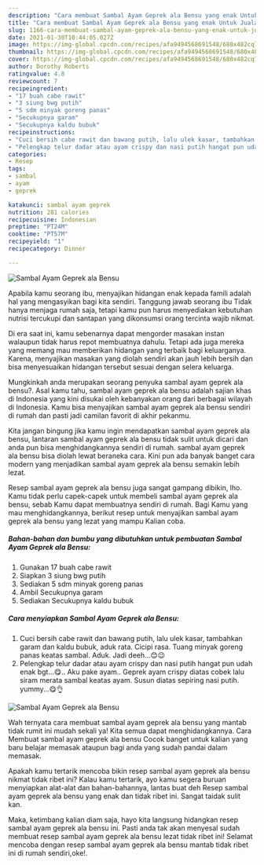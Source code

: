 ```yaml
---
description: "Cara membuat Sambal Ayam Geprek ala Bensu yang enak Untuk Jualan"
title: "Cara membuat Sambal Ayam Geprek ala Bensu yang enak Untuk Jualan"
slug: 1166-cara-membuat-sambal-ayam-geprek-ala-bensu-yang-enak-untuk-jualan
date: 2021-01-30T10:44:05.027Z
image: https://img-global.cpcdn.com/recipes/afa9494568691548/680x482cq70/sambal-ayam-geprek-ala-bensu-foto-resep-utama.jpg
thumbnail: https://img-global.cpcdn.com/recipes/afa9494568691548/680x482cq70/sambal-ayam-geprek-ala-bensu-foto-resep-utama.jpg
cover: https://img-global.cpcdn.com/recipes/afa9494568691548/680x482cq70/sambal-ayam-geprek-ala-bensu-foto-resep-utama.jpg
author: Dorothy Roberts
ratingvalue: 4.8
reviewcount: 7
recipeingredient:
- "17 buah cabe rawit"
- "3 siung bwg putih"
- "5 sdm minyak goreng panas"
- "Secukupnya garam"
- "Secukupnya kaldu bubuk"
recipeinstructions:
- "Cuci bersih cabe rawit dan bawang putih, lalu ulek kasar, tambahkan garam dan kaldu bubuk, aduk rata. Cicipi rasa. Tuang minyak goreng panas keatas sambal. Aduk. Jadi deeh...😊😉"
- "Pelengkap telur dadar atau ayam crispy dan nasi putih hangat pun udah enak bgt...😋.. Aku pake ayam.. Geprek ayam crispy diatas cobek lalu siram merata sambal keatas ayam. Susun diatas sepiring nasi putih. yummy...😋👌"
categories:
- Resep
tags:
- sambal
- ayam
- geprek

katakunci: sambal ayam geprek 
nutrition: 281 calories
recipecuisine: Indonesian
preptime: "PT24M"
cooktime: "PT57M"
recipeyield: "1"
recipecategory: Dinner

---
```



![Sambal Ayam Geprek ala Bensu](https://img-global.cpcdn.com/recipes/afa9494568691548/680x482cq70/sambal-ayam-geprek-ala-bensu-foto-resep-utama.jpg)

Apabila kamu seorang ibu, menyajikan hidangan enak kepada famili adalah hal yang mengasyikan bagi kita sendiri. Tanggung jawab seorang ibu Tidak hanya menjaga rumah saja, tetapi kamu pun harus menyediakan kebutuhan nutrisi tercukupi dan santapan yang dikonsumsi orang tercinta wajib nikmat.

Di era  saat ini, kamu sebenarnya dapat mengorder masakan instan walaupun tidak harus repot membuatnya dahulu. Tetapi ada juga mereka yang memang mau memberikan hidangan yang terbaik bagi keluarganya. Karena, menyajikan masakan yang diolah sendiri akan jauh lebih bersih dan bisa menyesuaikan hidangan tersebut sesuai dengan selera keluarga. 



Mungkinkah anda merupakan seorang penyuka sambal ayam geprek ala bensu?. Asal kamu tahu, sambal ayam geprek ala bensu adalah sajian khas di Indonesia yang kini disukai oleh kebanyakan orang dari berbagai wilayah di Indonesia. Kamu bisa menyajikan sambal ayam geprek ala bensu sendiri di rumah dan pasti jadi camilan favorit di akhir pekanmu.

Kita jangan bingung jika kamu ingin mendapatkan sambal ayam geprek ala bensu, lantaran sambal ayam geprek ala bensu tidak sulit untuk dicari dan anda pun bisa menghidangkannya sendiri di rumah. sambal ayam geprek ala bensu bisa diolah lewat beraneka cara. Kini pun ada banyak banget cara modern yang menjadikan sambal ayam geprek ala bensu semakin lebih lezat.

Resep sambal ayam geprek ala bensu juga sangat gampang dibikin, lho. Kamu tidak perlu capek-capek untuk membeli sambal ayam geprek ala bensu, sebab Kamu dapat membuatnya sendiri di rumah. Bagi Kamu yang mau menghidangkannya, berikut resep untuk menyajikan sambal ayam geprek ala bensu yang lezat yang mampu Kalian coba.

<!--inarticleads1-->

##### Bahan-bahan dan bumbu yang dibutuhkan untuk pembuatan Sambal Ayam Geprek ala Bensu:

1. Gunakan 17 buah cabe rawit
1. Siapkan 3 siung bwg putih
1. Sediakan 5 sdm minyak goreng panas
1. Ambil Secukupnya garam
1. Sediakan Secukupnya kaldu bubuk




<!--inarticleads2-->

##### Cara menyiapkan Sambal Ayam Geprek ala Bensu:

1. Cuci bersih cabe rawit dan bawang putih, lalu ulek kasar, tambahkan garam dan kaldu bubuk, aduk rata. Cicipi rasa. Tuang minyak goreng panas keatas sambal. Aduk. Jadi deeh...😊😉
1. Pelengkap telur dadar atau ayam crispy dan nasi putih hangat pun udah enak bgt...😋.. Aku pake ayam.. Geprek ayam crispy diatas cobek lalu siram merata sambal keatas ayam. Susun diatas sepiring nasi putih. yummy...😋👌
<img src="https://img-global.cpcdn.com/steps/4e8e2580d1b4c9e8/160x128cq70/sambal-ayam-geprek-ala-bensu-langkah-memasak-2-foto.jpg" alt="Sambal Ayam Geprek ala Bensu">



Wah ternyata cara membuat sambal ayam geprek ala bensu yang mantab tidak rumit ini mudah sekali ya! Kita semua dapat menghidangkannya. Cara Membuat sambal ayam geprek ala bensu Cocok banget untuk kalian yang baru belajar memasak ataupun bagi anda yang sudah pandai dalam memasak.

Apakah kamu tertarik mencoba bikin resep sambal ayam geprek ala bensu nikmat tidak ribet ini? Kalau kamu tertarik, ayo kamu segera buruan menyiapkan alat-alat dan bahan-bahannya, lantas buat deh Resep sambal ayam geprek ala bensu yang enak dan tidak ribet ini. Sangat taidak sulit kan. 

Maka, ketimbang kalian diam saja, hayo kita langsung hidangkan resep sambal ayam geprek ala bensu ini. Pasti anda tak akan menyesal sudah membuat resep sambal ayam geprek ala bensu lezat tidak ribet ini! Selamat mencoba dengan resep sambal ayam geprek ala bensu mantab tidak ribet ini di rumah sendiri,oke!.

